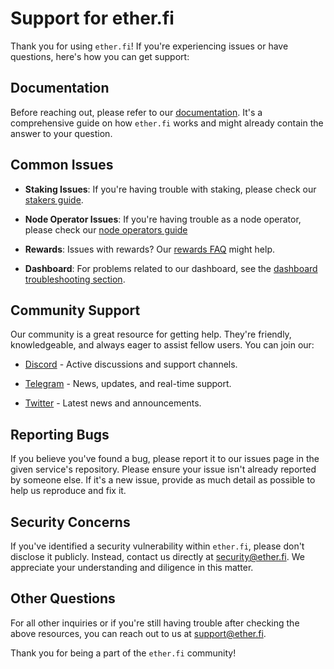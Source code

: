 # Support for ether.fi

Thank you for using `ether.fi`! If you're experiencing issues or have questions, here's how you can get support:

## Documentation

Before reaching out, please refer to our [documentation](https://etherfi.gitbook.io/etherfi/). It's a comprehensive guide on how `ether.fi` works and might already contain the answer to your question.

## Common Issues

- **Staking Issues**: If you're having trouble with staking, please check our [stakers guide](https://etherfi.gitbook.io/etherfi/getting-started/stakers-guide).
  
- **Node Operator Issues**: If you're having trouble as a node operator, please check our [node operators guide](https://etherfi.gitbook.io/etherfi/getting-started/node-operators-guide)

- **Rewards**: Issues with rewards? Our [rewards FAQ](https://ether.fi/faq/) might help.

- **Dashboard**: For problems related to our dashboard, see the [dashboard troubleshooting section](https://etherfi.gitbook.io/etherfi/getting-started/decentralized-application).

## Community Support

Our community is a great resource for getting help. They're friendly, knowledgeable, and always eager to assist fellow users. You can join our:

- [Discord](https://discord.gg/JunzgEjjG4) - Active discussions and support channels.
  
- [Telegram](https://t.me/etherfifam) - News, updates, and real-time support.
  
- [Twitter](https://twitter.com/ether_fi) - Latest news and announcements.

## Reporting Bugs

If you believe you've found a bug, please report it to our issues page in the given service's repository. Please ensure your issue isn't already reported by someone else. If it's a new issue, provide as much detail as possible to help us reproduce and fix it.

## Security Concerns

If you've identified a security vulnerability within `ether.fi`, please don't disclose it publicly. Instead, contact us directly at [security@ether.fi](mailto:security@ether.fi). We appreciate your understanding and diligence in this matter.

## Other Questions

For all other inquiries or if you're still having trouble after checking the above resources, you can reach out to us at [support@ether.fi](mailto:support@ether.fi).

Thank you for being a part of the `ether.fi` community!
